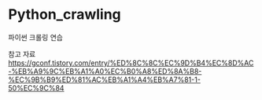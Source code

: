 # Python_crawling
파이썬 크롤링 연습

참고 자료
https://gconf.tistory.com/entry/%ED%8C%8C%EC%9D%B4%EC%8D%AC-%EB%A9%9C%EB%A1%A0%EC%B0%A8%ED%8A%B8-%EC%9B%B9%ED%81%AC%EB%A1%A4%EB%A7%81-1-50%EC%9C%84
